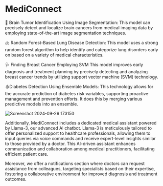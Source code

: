 # MediConnect


🧠 Brain Tumor Identification Using Image Segmentation: This model can precisely detect and localize brain cancers from medical imaging data by employing state-of-the-art image segmentation techniques.

🫁 Random Forest-Based Lung Disease Detection: This model uses a strong random forest algorithm to help identify and categorize lung disorders early on based on a variety of medical characteristics.

🩺 Finding Breast Cancer Employing SVM This model improves early diagnosis and treatment planning by precisely detecting and analyzing breast cancer trends by utilizing support vector machine (SVM) technology.

🩸Diabetes Detection Using Ensemble Models: This technology allows for the accurate prediction of diabetes risk variables, supporting proactive management and prevention efforts. It does this by merging various predictive models into an ensemble.

![Screenshot 2024-09-29 173150](https://github.com/user-attachments/assets/a415fe17-a3f5-4821-9205-96b1720dabba)

Additionally, MediConnect includes a dedicated medical assistant powered by Llama-3, our advanced AI chatbot. Llama-3 is meticulously tailored to offer personalized support to healthcare professionals, allowing them to input queries via voice commands and receive expert-level insights similar to those provided by a doctor. This AI-driven assistant enhances communication and collaboration among medical practitioners, facilitating efficient patient care.

Moreover, we offer a notifications section where doctors can request assistance from colleagues, targeting specialists based on their expertise, fostering a collaborative environment for improved diagnosis and treatment outcomes.

